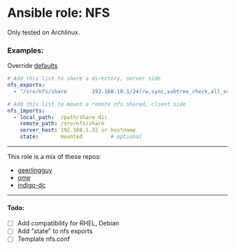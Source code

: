 # Ansible role: NFS

Only tested on Archlinux.

### Examples:
Override [defaults](https://github.com/lunics/ansible_role_nfs/blob/main/defaults/main.yml)
```yaml
# Add this list to share a directory, server side
nfs_exports:
  - "/srv/nfs/share        192.168.10.1/24(rw,sync,subtree_check,all_squash)"

# Add this list to mount a remote nfs shared, client side
nfs_imports:
  - local_path:  /path/share_dir
    remote_path: /srv/nfs/share
    server_host: 192.168.1.32 or hostname
    state:       mounted         # optional
```

---
This role is a mix of these repos:
- [geerlingguy](https://github.com/geerlingguy/ansible-role-nfs)
- [ome](https://github.com/ome/ansible-role-nfs-mount)
- [indigo-dc](https://github.com/indigo-dc/ansible-role-nfs)
---

#### Todo:
- [ ] Add compatibility for RHEL, Debian
- [ ] Add "state" to nfs exports
- [ ] Template nfs.conf
